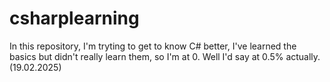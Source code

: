 # csharplearning

In this repository, I'm tryting to get to know C# better, I've learned the basics but didn't really learn them, so I'm at 0. Well I'd say at 0.5% actually. (19.02.2025)
